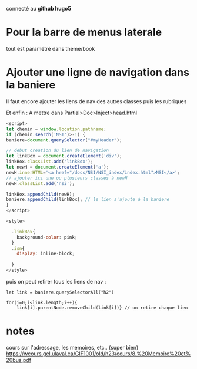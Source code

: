 connecté au **github hugo5**

# Pour la barre de menus laterale
tout est paramétré dans theme/book

# Ajouter une ligne de navigation dans la baniere

Il faut encore ajouter les liens de nav des autres classes puis les rubriques

Et enfin : 
A mettre dans Partial>Doc>Inject>head.html

```javascript
<script>
let chemin = window.location.pathname;
if (chemin.search('NSI')>-1) {
baniere=document.querySelector("#myHeader");

// debut creation du lien de navigation
let linkBox = document.createElement('div');
linkBox.classList.add('linkBox');
let newH = document.createElement('a');
newH.innerHTML='<a href="/docs/NSI/NSI_index/index.html">NSI</a>';
// ajouter ici une ou plusieurs classes à newH
newH.classList.add('nsi');

linkBox.appendChild(newH);
baniere.appendChild(linkBox); // le lien s'ajoute à la baniere
}
</script>

<style>

  .linkBox{
    background-color: pink;
  }
  .isn{
    display: inline-block;
    
  }
</style>
```


puis on peut retirer tous les liens de nav : 
```
let link = baniere.querySelectorAll("h2")

for(i=0;i<link.length;i++){
    link[i].parentNode.removeChild(link[i])} // on retire chaque lien
```

# notes
cours sur l'adressage, les memoires, etc.. (super bien)
https://wcours.gel.ulaval.ca/GIF1001/old/h23/cours/8.%20Memoire%20et%20bus.pdf
